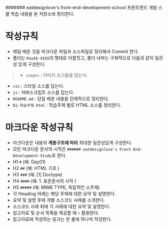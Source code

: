 ####### eatdesignlove's front-end-development-school
프론트엔드 개발 스쿨 학습 내용을 본 저장소에 정리한다.

# 작성규칙
- 매일 배운 것을 마크다운 파일과 소스파일로 정리해서 Commit 한다.
- 폴더는 `Day$$-$$$$`의 형태로 이름짓고, 폴더 내부는 구체적으로 다음과 같이 일관성 있게 구성한다.

>- `images` : 이미지 소스들을 담는다.
- `css` : 스타일 소스를 담는다.
- `js` : 자바스크립트 소스를 담는다.
- `README.md` : 당일 배운 내용을 전체적으로 정리한다.
- `01-학습주제.html` : 학습주제 별로 HTML 소스를 정리한다.

# 마크다운 작성규칙
- 마크다운은 내용의 **계층구조에 따라** 최대한 일관성있게 구성한다.
- 모든 마크다운 문서의 시작은 `###### eatdesignlove's Front-End-Development-Study`로 한다.
- H1 `#` (예: Day01)
- H2 `##` (예: HTML 기초 )
- H3 `###` (예: [1] Doctype)
- H4 `####` (예: 1. 표준문서의 시작 )
- H5 `#####` (예: MIME TYPE, 독립적인 소주제)
- 각 Heading 아래는 해당 주제에 대한 요약 및 설명한다.
- 요약 및 설명 후에 개별 소스코드 사례를 소개한다.
- 소스코드 사례 뒤에 각 사례에 대한 요약 및 설명한다.
- 참고자료 및 순서 목록을 제공할 때 `>` 활용한다.
- 참고자료에 작성하는 링크는 한 줄에 하나씩 작성한다.
